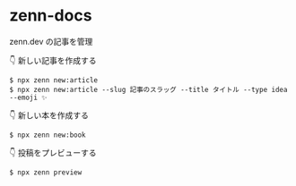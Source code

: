 # zenn-docs
zenn.dev の記事を管理

👇  新しい記事を作成する
```
$ npx zenn new:article
$ npx zenn new:article --slug 記事のスラッグ --title タイトル --type idea --emoji ✨
```

👇  新しい本を作成する
```
$ npx zenn new:book
```

👇  投稿をプレビューする
```
$ npx zenn preview
```